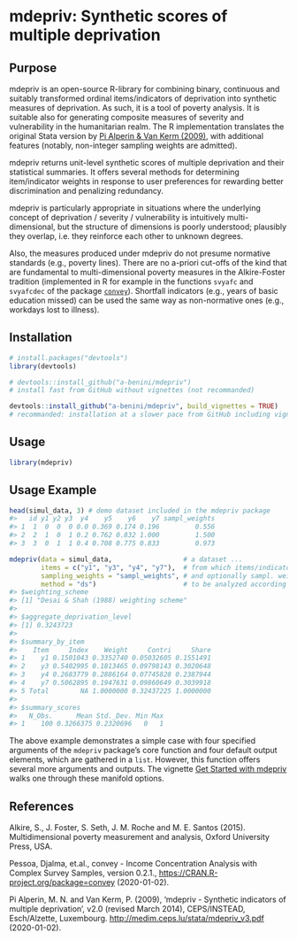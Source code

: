 
# mdepriv: Synthetic scores of multiple deprivation

## Purpose

mdepriv is an open-source R-library for combining binary, continuous and
suitably transformed ordinal items/indicators of deprivation into
synthetic measures of deprivation. As such, it is a tool of poverty
analysis. It is suitable also for generating composite measures of
severity and vulnerability in the humanitarian realm. The R
implementation translates the original Stata version by [Pi Alperin &
Van Kerm (2009)](http://medim.ceps.lu/stata/mdepriv_v3.pdf), with
additional features (notably, non-integer sampling weights are
admitted).

mdepriv returns unit-level synthetic scores of multiple deprivation and
their statistical summaries. It offers several methods for determining
item/indicator weights in response to user preferences for rewarding
better discrimination and penalizing redundancy.

mdepriv is particularly appropriate in situations where the underlying
concept of deprivation / severity / vulnerability is intuitively
multi-dimensional, but the structure of dimensions is poorly understood;
plausibly they overlap, i.e. they reinforce each other to unknown
degrees.

Also, the measures produced under mdepriv do not presume normative
standards (e.g., poverty lines). There are no a-priori cut-offs of the
kind that are fundamental to multi-dimensional poverty measures in the
Alkire-Foster tradition (implemented in R for example in the functions
`svyafc` and `svyafcdec` of the package
[`convey`](https://CRAN.R-project.org/package=convey)). Shortfall
indicators (e.g., years of basic education missed) can be used the same
way as non-normative ones (e.g., workdays lost to illness).

## Installation

``` r
# install.packages("devtools")
library(devtools)

# devtools::install_github("a-benini/mdepriv")
# install fast from GitHub without vignettes (not recommanded)

devtools::install_github("a-benini/mdepriv", build_vignettes = TRUE)
# recommanded: installation at a slower pace from GitHub including vignettes
```

## Usage

``` r
library(mdepriv)
```

## Usage Example

``` r
head(simul_data, 3) # demo dataset included in the mdepriv package
#>   id y1 y2 y3  y4    y5    y6    y7 sampl_weights
#> 1  1  0  0  0 0.0 0.369 0.174 0.196         0.556
#> 2  2  1  0  1 0.2 0.762 0.832 1.000         1.500
#> 3  3  0  1  1 0.4 0.708 0.775 0.833         0.973

mdepriv(data = simul_data,                  # a dataset ...
        items = c("y1", "y3", "y4", "y7"),  # from which items/indicators ...
        sampling_weights = "sampl_weights", # and optionally sampl. weights are selected ....
        method = "ds")                      # to be analyzed according to a chosen standard method (= weighting scheme)
#> $weighting_scheme
#> [1] "Desai & Shah (1988) weighting scheme"
#> 
#> $aggregate_deprivation_level
#> [1] 0.3243723
#> 
#> $summary_by_item
#>    Item     Index    Weight     Contri     Share
#> 1    y1 0.1501043 0.3352740 0.05032605 0.1551491
#> 2    y3 0.5402995 0.1813465 0.09798143 0.3020648
#> 3    y4 0.2683779 0.2886164 0.07745828 0.2387944
#> 4    y7 0.5062895 0.1947631 0.09860649 0.3039918
#> 5 Total        NA 1.0000000 0.32437225 1.0000000
#> 
#> $summary_scores
#>   N_Obs.      Mean Std._Dev. Min Max
#> 1    100 0.3266375 0.2320696   0   1
```

The above example demonstrates a simple case with four specified
arguments of the `mdepriv` package’s core function and four default
output elements, which are gathered in a `list`. However, this function
offers several more arguments and outputs. The vignette [Get Started
with
mdepriv](https://docs.a-benini.org/mdepriv/articles/mdepriv_get_started.html)
walks one through these manifold options.

## References

Alkire, S., J. Foster, S. Seth, J. M. Roche and M. E. Santos (2015).
Multidimensional poverty measurement and analysis, Oxford University
Press, USA.

Pessoa, Djalma, et.al., convey - Income Concentration Analysis with
Complex Survey Samples, version 0.2.1.,
<https://CRAN.R-project.org/package=convey> (2020-01-02).

Pi Alperin, M. N. and Van Kerm, P. (2009), ‘mdepriv - Synthetic
indicators of multiple deprivation’, v2.0 (revised March 2014),
CEPS/INSTEAD, Esch/Alzette, Luxembourg.
<http://medim.ceps.lu/stata/mdepriv_v3.pdf> (2020-01-02).
